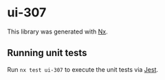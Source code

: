 # ui-307

This library was generated with [Nx](https://nx.dev).

## Running unit tests

Run `nx test ui-307` to execute the unit tests via [Jest](https://jestjs.io).
